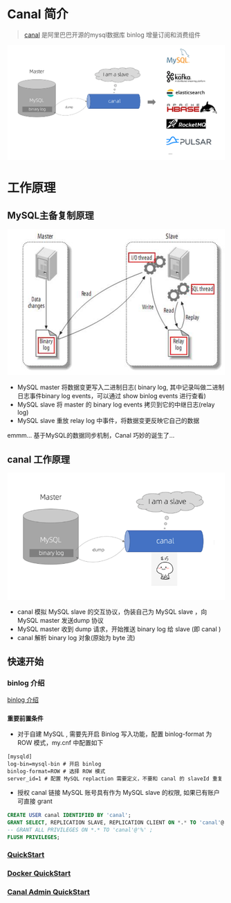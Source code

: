 # Canal 简介

> [canal](https://github.com/alibaba/canal) 是阿里巴巴开源的mysql数据库 binlog 增量订阅和消费组件
>

![canal简介](images/canal简介.png)

# 工作原理

## MySQL主备复制原理

![MySQL主备复制原理](images/MySQL主从复制原理.jpg)


* MySQL master 将数据变更写入二进制日志( binary log, 其中记录叫做二进制日志事件binary log events，可以通过 show binlog events 进行查看)
* MySQL slave 将 master 的 binary log events 拷贝到它的中继日志(relay log)
* MySQL slave 重放 relay log 中事件，将数据变更反映它自己的数据

emmm... 基于MySQL的数据同步机制，Canal 巧妙的诞生了...

## canal 工作原理

![Canal工作原理](images/canal工作原理.png)

* canal 模拟 MySQL slave 的交互协议，伪装自己为 MySQL slave ，向 MySQL master 发送dump 协议
* MySQL master 收到 dump 请求，开始推送 binary log 给 slave (即 canal )
* canal 解析 binary log 对象(原始为 byte 流)

## 快速开始

### binlog 介绍

[binlog 介绍](docs/db/mysql/binlog介绍.md)

### `重要前置条件`

* 对于自建 MySQL , 需要先开启 Binlog 写入功能，配置 binlog-format 为 ROW 模式，my.cnf 中配置如下

```
[mysqld]
log-bin=mysql-bin # 开启 binlog
binlog-format=ROW # 选择 ROW 模式
server_id=1 # 配置 MySQL replaction 需要定义，不要和 canal 的 slaveId 重复
```

* 授权 canal 链接 MySQL 账号具有作为 MySQL slave 的权限, 如果已有账户可直接 grant

```sql
CREATE USER canal IDENTIFIED BY 'canal';  
GRANT SELECT, REPLICATION SLAVE, REPLICATION CLIENT ON *.* TO 'canal'@'%';
-- GRANT ALL PRIVILEGES ON *.* TO 'canal'@'%' ;
FLUSH PRIVILEGES;
```    

### [QuickStart](https://github.com/alibaba/canal/wiki/QuickStart)
### [Docker QuickStart](https://github.com/alibaba/canal/wiki/Docker-QuickStart)
### [Canal Admin QuickStart](https://github.com/alibaba/canal/wiki/Canal-Admin-QuickStart)


    
